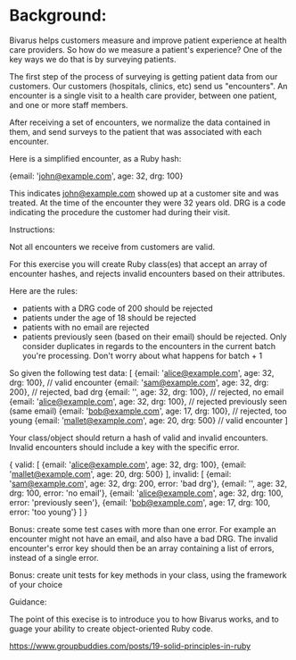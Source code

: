 # Background:

Bivarus helps customers measure and improve patient experience at health care providers.  So how do we measure a patient's experience?  One of the key ways we do that is by surveying patients.

The first step of the process of surveying is getting patient data from our customers.  Our customers (hospitals, clinics, etc) send us "encounters".  An encounter is a single visit to a health care provider, between one patient, and one or more staff members.

After receiving a set of encounters, we normalize the data contained in them, and send surveys to the patient that was associated with each encounter.

Here is a simplified encounter, as a Ruby hash:

  {email: 'john@example.com', age: 32, drg: 100}

This indicates john@example.com showed up at a customer site and was treated.  At the time of the encounter they were 32 years old.  DRG is a code indicating the procedure the customer had during their visit.

Instructions:

Not all encounters we receive from customers are valid.

For this exercise you will create Ruby class(es) that accept an array of encounter hashes, and rejects invalid encounters based on their attributes.

Here are the rules:

- patients with a DRG code of 200 should be rejected
- patients under the age of 18 should be rejected
- patients with no email are rejected
- patients previously seen (based on their email) should be rejected.  Only consider duplicates in regards to the encounters in the current batch you're processing.  Don't worry about what happens for batch + 1

So given the following test data:
[
  {email: 'alice@example.com', age: 32, drg: 100}, // valid encounter
  {email: 'sam@example.com', age: 32, drg: 200},   // rejected, bad drg
  {email: '', age: 32, drg: 100},                  // rejected, no email
  {email: 'alice@example.com', age: 32, drg: 100}, // rejected previously seen (same email)
  {email: 'bob@example.com', age: 17, drg: 100},   // rejected, too young
  {email: 'mallet@example.com', age: 20, drg: 500} // valid encounter
]

Your class/object should return a hash of valid and invalid encounters.  Invalid encounters should include a key with the specific error.

{
  valid: [
    {email: 'alice@example.com', age: 32, drg: 100},
    {email: 'mallet@example.com', age: 20, drg: 500}
  ],
  invalid: [
    {email: 'sam@example.com', age: 32, drg: 200, error: 'bad drg'},
    {email: '', age: 32, drg: 100, error: 'no email'},
    {email: 'alice@example.com', age: 32, drg: 100, error: 'previously seen'},
    {email: 'bob@example.com', age: 17, drg: 100, error: 'too young'}
  ]
}

Bonus: create some test cases with more than one error.  For example an encounter might not have an email, and also have a bad DRG.  The invalid encounter's error key should then be an array containing a list of errors, instead of a single error.

Bonus: create unit tests for key methods in your class, using the framework of your choice

Guidance:

The point of this execise is to introduce you to how Bivarus works, and to guage your ability to create object-oriented Ruby code.

https://www.groupbuddies.com/posts/19-solid-principles-in-ruby

